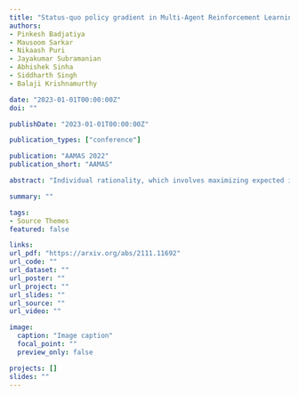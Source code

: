 ```yaml
---
title: "Status-quo policy gradient in Multi-Agent Reinforcement Learning"
authors:
- Pinkesh Badjatiya
- Mausoom Sarkar
- Nikaash Puri
- Jayakumar Subramanian
- Abhishek Sinha
- Siddharth Singh
- Balaji Krishnamurthy

date: "2023-01-01T00:00:00Z"
doi: ""

publishDate: "2023-01-01T00:00:00Z"

publication_types: ["conference"]

publication: "AAMAS 2022"
publication_short: "AAMAS"

abstract: "Individual rationality, which involves maximizing expected individual returns, does not always lead to high-utility individual or group outcomes in multi-agent problems. For instance, in multi-agent social dilemmas, Reinforcement Learning (RL) agents trained to maximize individual rewards converge to a low-utility mutually harmful equilibrium. In contrast, humans evolve useful strategies in such social dilemmas. Inspired by ideas from human psychology that attribute this behavior to the status-quo bias, we present a status-quo loss (SQLoss) and the corresponding policy gradient algorithm that incorporates this bias in an RL agent. We demonstrate that agents trained with SQLoss learn high-utility policies in several social dilemma matrix games (Prisoner's Dilemma, Stag Hunt matrix variant, Chicken Game). We show how SQLoss outperforms existing state-of-the-art methods to obtain high-utility policies in visual input non-matrix games (Coin Game and Stag Hunt visual input variant) using pre-trained cooperation and defection oracles. Finally, we show that SQLoss extends to a 4-agent setting by demonstrating the emergence of cooperative behavior in the popular Braess' paradox."

summary: ""

tags:
- Source Themes
featured: false

links:
url_pdf: "https://arxiv.org/abs/2111.11692"
url_code: ""
url_dataset: ""
url_poster: ""
url_project: ""
url_slides: ""
url_source: ""
url_video: ""

image:
  caption: "Image caption"
  focal_point: ""
  preview_only: false

projects: []
slides: ""
---
```

